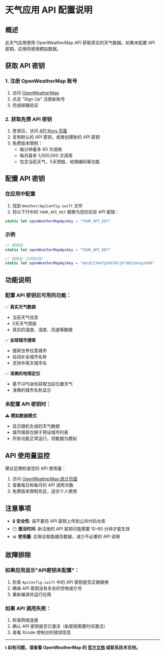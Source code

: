# 天气应用 API 配置说明

## 概述

此天气应用使用 OpenWeatherMap API 获取真实的天气数据。如果未配置 API 密钥，应用将使用模拟数据。

## 获取 API 密钥

### 1. 注册 OpenWeatherMap 账号

1. 访问 [OpenWeatherMap](https://openweathermap.org/api)
2. 点击 "Sign Up" 注册新账号
3. 完成邮箱验证

### 2. 获取免费 API 密钥

1. 登录后，访问 [API Keys 页面](https://home.openweathermap.org/api_keys)
2. 复制默认的 API 密钥，或者创建新的 API 密钥
3. 免费版本限制：
   - 每分钟最多 60 次调用
   - 每月最多 1,000,000 次调用
   - 包含当前天气、5天预报、地理编码等功能

## 配置 API 密钥

### 在应用中配置

1. 找到 `Weather/ApiConfig.swift` 文件
2. 将以下行中的 `YOUR_API_KEY` 替换为您的实际 API 密钥：

```swift
static let openWeatherMapApiKey = "YOUR_API_KEY"
```

### 示例

```swift
// 替换前
static let openWeatherMapApiKey = "YOUR_API_KEY"

// 替换后（示例密钥）
static let openWeatherMapApiKey = "abcd1234efgh5678ijkl9012mnop3456"
```

## 功能说明

### 配置 API 密钥后可用的功能：

✅ **真实天气数据**
- 当前天气信息
- 5天天气预报
- 真实的温度、湿度、风速等数据

✅ **全球城市搜索**
- 搜索世界任意城市
- 自动补全城市名称
- 支持中英文城市名

✅ **准确的地理定位**
- 基于GPS坐标获取当前位置天气
- 准确的城市名称显示

### 未配置 API 密钥时：

⚠️ **模拟数据模式**
- 显示随机生成的天气数据
- 城市搜索仅限于预设城市列表
- 所有功能正常运行，但数据为模拟

## API 使用量监控

建议定期检查您的 API 使用量：

1. 访问 [OpenWeatherMap 统计页面](https://home.openweathermap.org/statistics)
2. 查看每日和每月的 API 调用次数
3. 免费版本限制充足，适合个人使用

## 注意事项

- 🔒 **安全性**: 请不要将 API 密钥上传到公共代码仓库
- 🕐 **激活时间**: 新注册的 API 密钥可能需要 10-60 分钟才能生效
- 📊 **使用量**: 应用会智能缓存数据，减少不必要的 API 调用

## 故障排除

### 如果应用显示"API密钥未配置"：

1. 检查 `ApiConfig.swift` 中的 API 密钥是否正确替换
2. 确保 API 密钥没有多余的空格或引号
3. 重新编译并运行应用

### 如果 API 调用失败：

1. 检查网络连接
2. 确认 API 密钥是否已激活（新密钥需要时间激活）
3. 查看 Xcode 控制台的错误信息

---

**📞 如有问题，请查看 OpenWeatherMap 的 [官方文档](https://openweathermap.org/api) 或联系技术支持。** 